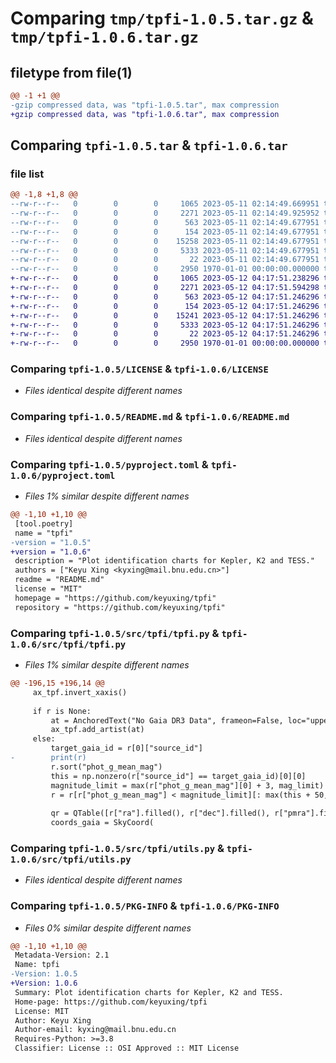 # Comparing `tmp/tpfi-1.0.5.tar.gz` & `tmp/tpfi-1.0.6.tar.gz`

## filetype from file(1)

```diff
@@ -1 +1 @@
-gzip compressed data, was "tpfi-1.0.5.tar", max compression
+gzip compressed data, was "tpfi-1.0.6.tar", max compression
```

## Comparing `tpfi-1.0.5.tar` & `tpfi-1.0.6.tar`

### file list

```diff
@@ -1,8 +1,8 @@
--rw-r--r--   0        0        0     1065 2023-05-11 02:14:49.669951 tpfi-1.0.5/LICENSE
--rw-r--r--   0        0        0     2271 2023-05-11 02:14:49.925952 tpfi-1.0.5/README.md
--rw-r--r--   0        0        0      563 2023-05-11 02:14:49.677951 tpfi-1.0.5/pyproject.toml
--rw-r--r--   0        0        0      154 2023-05-11 02:14:49.677951 tpfi-1.0.5/src/tpfi/__init__.py
--rw-r--r--   0        0        0    15258 2023-05-11 02:14:49.677951 tpfi-1.0.5/src/tpfi/tpfi.py
--rw-r--r--   0        0        0     5333 2023-05-11 02:14:49.677951 tpfi-1.0.5/src/tpfi/utils.py
--rw-r--r--   0        0        0       22 2023-05-11 02:14:49.677951 tpfi-1.0.5/src/tpfi/version.py
--rw-r--r--   0        0        0     2950 1970-01-01 00:00:00.000000 tpfi-1.0.5/PKG-INFO
+-rw-r--r--   0        0        0     1065 2023-05-12 04:17:51.238296 tpfi-1.0.6/LICENSE
+-rw-r--r--   0        0        0     2271 2023-05-12 04:17:51.594298 tpfi-1.0.6/README.md
+-rw-r--r--   0        0        0      563 2023-05-12 04:17:51.246296 tpfi-1.0.6/pyproject.toml
+-rw-r--r--   0        0        0      154 2023-05-12 04:17:51.246296 tpfi-1.0.6/src/tpfi/__init__.py
+-rw-r--r--   0        0        0    15241 2023-05-12 04:17:51.246296 tpfi-1.0.6/src/tpfi/tpfi.py
+-rw-r--r--   0        0        0     5333 2023-05-12 04:17:51.246296 tpfi-1.0.6/src/tpfi/utils.py
+-rw-r--r--   0        0        0       22 2023-05-12 04:17:51.246296 tpfi-1.0.6/src/tpfi/version.py
+-rw-r--r--   0        0        0     2950 1970-01-01 00:00:00.000000 tpfi-1.0.6/PKG-INFO
```

### Comparing `tpfi-1.0.5/LICENSE` & `tpfi-1.0.6/LICENSE`

 * *Files identical despite different names*

### Comparing `tpfi-1.0.5/README.md` & `tpfi-1.0.6/README.md`

 * *Files identical despite different names*

### Comparing `tpfi-1.0.5/pyproject.toml` & `tpfi-1.0.6/pyproject.toml`

 * *Files 1% similar despite different names*

```diff
@@ -1,10 +1,10 @@
 [tool.poetry]
 name = "tpfi"
-version = "1.0.5"
+version = "1.0.6"
 description = "Plot identification charts for Kepler, K2 and TESS."
 authors = ["Keyu Xing <kyxing@mail.bnu.edu.cn>"]
 readme = "README.md"
 license = "MIT"
 homepage = "https://github.com/keyuxing/tpfi"
 repository = "https://github.com/keyuxing/tpfi"
```

### Comparing `tpfi-1.0.5/src/tpfi/tpfi.py` & `tpfi-1.0.6/src/tpfi/tpfi.py`

 * *Files 1% similar despite different names*

```diff
@@ -196,15 +196,14 @@
     ax_tpf.invert_xaxis()
 
     if r is None:
         at = AnchoredText("No Gaia DR3 Data", frameon=False, loc="upper left", prop=dict(size=13))
         ax_tpf.add_artist(at)
     else:
         target_gaia_id = r[0]["source_id"]
-        print(r)
         r.sort("phot_g_mean_mag")
         this = np.nonzero(r["source_id"] == target_gaia_id)[0][0]
         magnitude_limit = max(r["phot_g_mean_mag"][0] + 3, mag_limit)
         r = r[r["phot_g_mean_mag"] < magnitude_limit][: max(this + 50, 300)]
 
         qr = QTable([r["ra"].filled(), r["dec"].filled(), r["pmra"].filled(0), r["pmdec"].filled(0)])
         coords_gaia = SkyCoord(
```

### Comparing `tpfi-1.0.5/src/tpfi/utils.py` & `tpfi-1.0.6/src/tpfi/utils.py`

 * *Files identical despite different names*

### Comparing `tpfi-1.0.5/PKG-INFO` & `tpfi-1.0.6/PKG-INFO`

 * *Files 0% similar despite different names*

```diff
@@ -1,10 +1,10 @@
 Metadata-Version: 2.1
 Name: tpfi
-Version: 1.0.5
+Version: 1.0.6
 Summary: Plot identification charts for Kepler, K2 and TESS.
 Home-page: https://github.com/keyuxing/tpfi
 License: MIT
 Author: Keyu Xing
 Author-email: kyxing@mail.bnu.edu.cn
 Requires-Python: >=3.8
 Classifier: License :: OSI Approved :: MIT License
```

